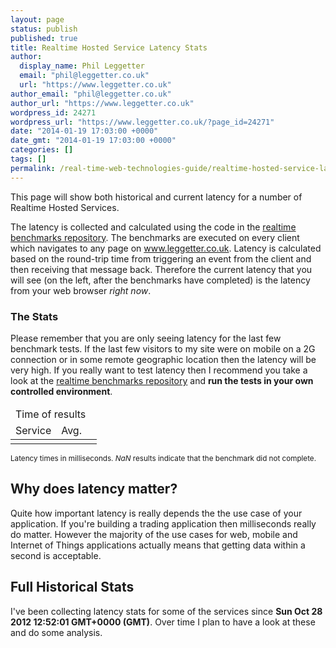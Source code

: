 ```yaml
---
layout: page
status: publish
published: true
title: Realtime Hosted Service Latency Stats
author:
  display_name: Phil Leggetter
  email: "phil@leggetter.co.uk"
  url: "https://www.leggetter.co.uk"
author_email: "phil@leggetter.co.uk"
author_url: "https://www.leggetter.co.uk"
wordpress_id: 24271
wordpress_url: "https://www.leggetter.co.uk/?page_id=24271"
date: "2014-01-19 17:03:00 +0000"
date_gmt: "2014-01-19 17:03:00 +0000"
categories: []
tags: []
permalink: /real-time-web-technologies-guide/realtime-hosted-service-latency/
---
```


This page will show both historical and current latency for a number of Realtime Hosted Services.

The latency is collected and calculated using the code in the <a href="https://github.com/leggetter/realtime-benchmarks">realtime benchmarks repository</a>. The benchmarks are executed on every client which navigates to any page on <a href="https://www.leggetter.co.uk">www.leggetter.co.uk</a>. Latency is calculated based on the round-trip time from triggering an event from the client and then receiving that message back. Therefore the current latency that you will see (on the left, after the benchmarks have completed) is the latency from your web browser <em>right now</em>.

### The Stats

Please remember that you are only seeing latency for the last few benchmark tests. If the last few visitors to my site were on mobile on a 2G connection or in some remote geographic location then the latency will be very high. If you really want to test latency then I recommend you take a look at the <a href="https://github.com/leggetter/realtime-benchmarks">realtime benchmarks repository</a> and <strong>run the tests in your own controlled environment</strong>.

<table id="results" class="latency-results">
  <thead>
    <tr>
      <td class="times-label" colspan="8">
        Time of results
      </td>
    </tr>
    <tr>
      <td>Service</td>
      <td>Avg.</td>
      <!-- ko foreach: latencyTimestamps -->
      <td class="result-time" data-bind="fromNow: $data, flash"></td>
      <!-- /ko -->
    </tr>
  </thead>
  <tbody data-bind="foreach: latencyResults">
    <tr>
      <td class="service-name">
        <a data-bind="attr: {href:info.url}, text: info.displayName"></a>
      </td>
      <td class="avg-service-latency" data-bind="text:avg"></td>
      <!-- ko foreach: latency -->
      <td class="result" data-bind="text: $data, flash"></td>
      <!-- /ko -->
    </tr>
  </tbody>
</table>

<small>Latency times in milliseconds. <em>NaN</em> results indicate that the benchmark did not complete.</small>

## Why does latency matter?

Quite how important latency is really depends the the use case of your application. If you're building a trading application then milliseconds really do matter. However the majority of the use cases for web, mobile and Internet of Things applications actually means that getting data within a second is acceptable.

## Full Historical Stats

I've been collecting latency stats for some of the services since <strong>Sun Oct 28 2012 12:52:01 GMT+0000 (GMT)</strong>. Over time I plan to have a look at these and do some analysis.

<script src="//cdnjs.cloudflare.com/ajax/libs/knockout/3.1.0/knockout-min.js"></script>
<script src="//realtime-latency-stats.herokuapp.com/realtime/client.js"></script>
<script src="//cdnjs.cloudflare.com/ajax/libs/moment.js/2.6.0/moment.min.js"></script>
<!-- <script src="http://localhost:5000/reporter.js"></script> -->
<script src="https://realtime-latency-stats.herokuapp.com/reporter.js"></script>
<link href="//leggetter.github.io/realtime-benchmarks-reporting/public/styles.css" rel="stylesheet" />
